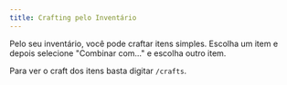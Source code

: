 ```yaml
---
title: Crafting pelo Inventário
---
```


Pelo seu inventário, você pode craftar itens simples. Escolha um item e depois selecione "Combinar com..." e escolha outro item.

Para ver o craft dos itens basta digitar `/crafts`.